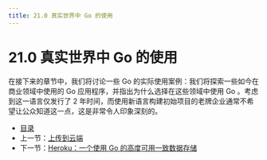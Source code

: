 ```yaml
---
title: 21.0 真实世界中 Go 的使用
---
```


# 21.0 真实世界中 Go 的使用

在接下来的章节中，我们将讨论一些 Go 的实际使用案例：我们将探索一些如今在商业领域中使用的 Go 应用程序，并指出为什么选择在这些领域中使用 Go 。考虑到这一语言仅发行了 2 年时间，而使用新语言构建初始项目的老牌企业通常不希望让公众知道这一点，这是非常令人印象深刻的。

- [目录](directory.md)
- 上一节：[上传到云端](20.8.md)
- 下一节：[Heroku：一个使用 Go 的高度可用一致数据存储](21.1.md)
